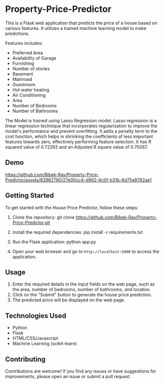 # Property-Price-Predictor

This is a Flask web application that predicts the price of a house based on various features. It utilizes a trained machine learning model to make predictions.

Features includes:

- Preferred Area
- Availability of Garage
- Furnishing
- Number of stories
- Basement
- Mainroad
- Guestroom
- Hot water heating
- Air Conditioning
- Area
- Number of Bedrooms
- Number of Bathrooms

The Model is trained using Lasso Regression model. Lasso regression is a linear regression technique that incorporates regularization to improve the model's performance and prevent overfitting. It adds a penalty term to the cost function, which helps in shrinking the coefficients of less important features towards zero, effectively performing feature selection. It has R squared value of 0.72282 and an Adjusted R square value of 0.70267.

## Demo

https://github.com/Bibek-Ray/Property-Price-Predictor/assets/82962780/27e00cc4-d962-4c0f-b31b-6d75e8782ae1

## Getting Started

To get started with the House Price Predictor, follow these steps:

1. Clone the repository:
   git clone https://github.com/Bibek-Ray/Property-Price-Predictor.git

2. Install the required dependencies:
   pip install -r requirements.txt

3. Run the Flask application:
   python app.py

4. Open your web browser and go to `http://localhost:5000` to access the application.

## Usage

1. Enter the required details in the input fields on the web page, such as the area, number of bedrooms, number of bathrooms, and location.
2. Click on the "Submit" button to generate the house price prediction.
3. The predicted price will be displayed on the web page.

## Technologies Used

- Python
- Flask
- HTML/CSS/Javascript
- Machine Learning (scikit-learn)

## Contributing

Contributions are welcome! If you find any issues or have suggestions for improvements, please open an issue or submit a pull request.


   





